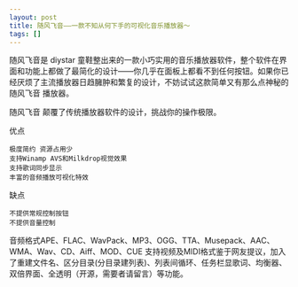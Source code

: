 ```yaml
---
layout: post
title: 随风飞音——一款不知从何下手的可视化音乐播放器～
tags: []
---
```

随风飞音是 diystar 童鞋整出来的一款小巧实用的音乐播放器软件，整个软件在界面和功能上都做了最简化的设计——你几乎在面板上都看不到任何按钮。如果你已经厌烦了主流播放器日趋臃肿和繁复的设计，不妨试试这款简单又有那么点神秘的 随风飞音 播放器。

随风飞音 颠覆了传统播放器软件的设计，挑战你的操作极限。

优点

	极度简约 资源占用少
	支持Winamp AVS和Milkdrop视觉效果
	支持歌词同步显示
	丰富的音频播放可视化特效

缺点

	不提供常规控制按钮
	不提供音量控制

音频格式APE、FLAC、WavPack、MP3、OGG、TTA、Musepack、AAC、WMA、Wav、CD、Aiff、MOD、CUE 支持视频及MIDI格式鉴于网友提议，加入了重建文件名、区分目录(分目录建列表)、列表间循环、任务栏显歌词、均衡器、双倍界面、全透明（开源，需要者请留言）等功能。
